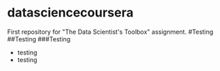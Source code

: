 datasciencecoursera
===================

First repository for "The Data Scientist's Toolbox" assignment. 
#Testing
##Testing
###Testing
* testing
* testing
